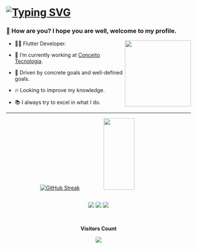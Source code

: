<h1> <a href="https://git.io/typing-svg"><img src="https://readme-typing-svg.demolab.com?font=Fira+Code&size=26&pause=1000&random=false&width=435&lines=Hi+there%2C+I'm+Matheus+Hora" alt="Typing SVG" /></a> </h1>

<h3>🤙 How are you? I hope you are well, welcome to my profile.</h3>

<img height="180em" align="right" src="https://user-images.githubusercontent.com/59374587/153518639-7a26f075-9621-4c47-bae8-e46c957d09a7.png"/>

<p>

- 👨‍💻 Flutter Developer.

- 🔭 I’m currently working at [Conceito Tecnologia](https://conceitotecnologia.com/).

- 👊 Driven by concrete goals and well-defined goals.

- 🔥 Looking to improve my knowledge.
  
- 📚 I always try to excel in what I do.


</p>

---

<p>
<div align="center">  
  <a href="https://git.io/streak-stats"><img src="https://streak-stats.demolab.com?user=Matheus-hora48&theme=meta-dark&border_radius=16&date_format=j%20M%5B%20Y%5D&mode=weekly" alt="GitHub Streak" /></a> 
  <img width="41%" height="195px" src="https://github-readme-stats.vercel.app/api/top-langs/?username=matheus-hora48&layout=compact&hide_border=true&title_color=e8eaea&text_color=e8eaea&bg_color=0d1117" />
</div>


  
  ##
 
<div  align="center"> 

  
  <a href="https://www.instagram.com/matheus11hora/" target="_blank"><img src="https://img.shields.io/badge/-Instagram-%23E4405F?style=for-the-badge&logo=instagram&logoColor=white" target="_blank"></a>
  <a href = "mailto:matheus11hora@gmail.com"><img src="https://img.shields.io/badge/-Gmail-%23333?style=for-the-badge&logo=gmail&logoColor=white" target="_blank"></a>
  <a href="https://www.linkedin.com/in/matheus-hora-07a7a221b/" target="_blank"><img src="https://img.shields.io/badge/-LinkedIn-%230077B5?style=for-the-badge&logo=linkedin&logoColor=white" target="_blank"></a>
 
</div>

<div align="center">
<br><p align="centre"><b>Visitors Count</b></p>  
<p align="center"><img align="center" src="https://profile-counter.glitch.me/{matheus-hora48}/count.svg" /></p> 
<br></div>
